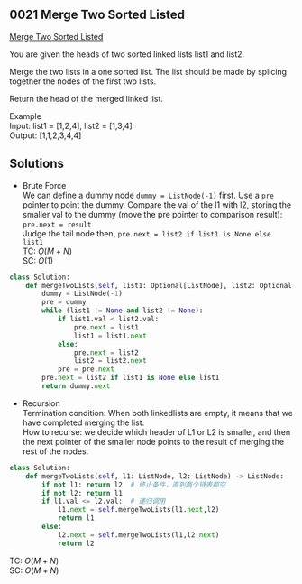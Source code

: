 ## 0021 Merge Two Sorted Listed
[Merge Two Sorted Listed](https://leetcode.cn/problems/merge-two-sorted-lists/)  

You are given the heads of two sorted linked lists list1 and list2.

Merge the two lists in a one sorted list. The list should be made by splicing together the nodes of the first two lists.

Return the head of the merged linked list.

Example  
Input: list1 = [1,2,4], list2 = [1,3,4]  
Output: [1,1,2,3,4,4]  

## Solutions  
- Brute Force  
We can define a dummy node `dummy = ListNode(-1)` first. Use a `pre` pointer to point the dummy. Compare the val of the l1 with l2, storing the smaller val to the dummy (move the pre pointer to comparison result): `pre.next = result`  
Judge the tail node then, `pre.next = list2 if list1 is None else list1`  
TC: $O(M + N)$  
SC: $O(1)$ 
```python
class Solution:
    def mergeTwoLists(self, list1: Optional[ListNode], list2: Optional[ListNode]) -> Optional[ListNode]:
        dummy = ListNode(-1)
        pre = dummy
        while (list1 != None and list2 != None):
            if list1.val < list2.val:
                pre.next = list1
                list1 = list1.next
            else:
                pre.next = list2
                list2 = list2.next
            pre = pre.next
        pre.next = list2 if list1 is None else list1
        return dummy.next
```  

- Recursion  
Termination condition: When both linkedlists are empty, it means that we have completed merging the list.   
How to recurse: we decide which header of L1 or L2 is smaller, and then the next pointer of the smaller node points to the result of merging the rest of the nodes.  

```python
class Solution:
    def mergeTwoLists(self, l1: ListNode, l2: ListNode) -> ListNode:
        if not l1: return l2  # 终止条件，直到两个链表都空
        if not l2: return l1
        if l1.val <= l2.val:  # 递归调用
            l1.next = self.mergeTwoLists(l1.next,l2)
            return l1
        else:
            l2.next = self.mergeTwoLists(l1,l2.next)
            return l2
```  

TC: $O(M+N)$  
SC: $O(M+N)$